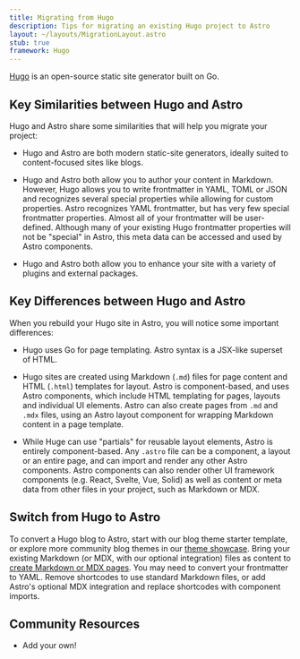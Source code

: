 ```yaml
---
title: Migrating from Hugo
description: Tips for migrating an existing Hugo project to Astro
layout: ~/layouts/MigrationLayout.astro
stub: true
framework: Hugo
---
```


[Hugo](https://gohugo.io) is an open-source static site generator built on Go.

## Key Similarities between Hugo and Astro

Hugo and Astro share some similarities that will help you migrate your project:

- Hugo and Astro are both modern static-site generators, ideally suited to content-focused sites like blogs.

- Hugo and Astro both allow you to author your content in Markdown. However, Hugo allows you to write frontmatter in YAML, TOML or JSON and recognizes several special properties while allowing for custom properties. Astro recognizes YAML frontmatter, but has very few special frontmatter properties. Almost all of your frontmatter will be user-defined. Although many of your existing Hugo frontmatter properties will not be "special" in Astro, this meta data can be accessed and used by Astro components.

- Hugo and Astro both allow you to enhance your site with a variety of plugins and external packages.



## Key Differences between Hugo and Astro

When you rebuild your Hugo site in Astro, you will notice some important differences:

- Hugo uses Go for page templating. Astro syntax is a JSX-like superset of HTML.

- Hugo sites are created using Markdown (`.md`) files for page content and HTML (`.html`) templates for layout. Astro is component-based, and uses Astro components, which include HTML templating for pages, layouts and individual UI elements. Astro can also create pages from `.md` and `.mdx` files, using an Astro layout component for wrapping Markdown content in a page template.

- While Huge can use "partials" for reusable layout elements, Astro is entirely component-based. Any `.astro` file can be a component, a layout or an entire page, and can import and render any other Astro components. Astro components can also render other UI framework components (e.g. React, Svelte, Vue, Solid) as well as content or meta data from other files in your project, such as Markdown or MDX.

## Switch from Hugo to Astro

To convert a Hugo blog to Astro, start with our blog theme starter template, or explore more community blog themes in our [theme showcase](https://astro.build/themes). Bring your existing Markdown (or MDX, with our optional integration) files as content to [create Markdown or MDX pages](/en/guides/markdown-content/). You may need to convert your frontmatter to YAML. Remove shortcodes to use standard Markdown files, or add Astro's optional MDX integration and replace shortcodes with component imports.

## Community Resources

- Add your own!